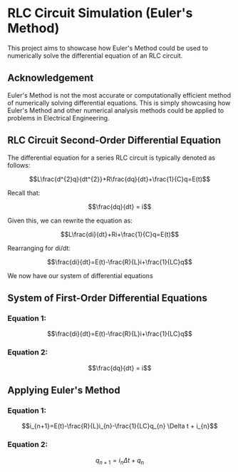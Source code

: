 # RLC Circuit Simulation (Euler's Method)
This project aims to showcase how Euler's Method could be used to numerically solve the differential equation of an RLC circuit.

## Acknowledgement
Euler's Method is not the most accurate or computationally efficient method of numerically solving differential equations. This is simply showcasing how Euler's Method and other numerical analysis methods could be applied to problems in Electrical Engineering.

## RLC Circuit Second-Order Differential Equation
The differential equation for a series RLC circuit is typically denoted as follows:
```math
L\frac{d^{2}q}{dt^{2}}+R\frac{dq}{dt}+\frac{1}{C}q=E(t)
```

Recall that:
```math
\frac{dq}{dt} = i
```

Given this, we can rewrite the equation as:
```math
L\frac{di}{dt}+Ri+\frac{1}{C}q=E(t)
```

Rearranging for di/dt:
```math
\frac{di}{dt}=E(t)-\frac{R}{L}i+\frac{1}{LC}q
```

We now have our system of differential equations

## System of First-Order Differential Equations
### Equation 1:
```math
\frac{di}{dt}=E(t)-\frac{R}{L}i+\frac{1}{LC}q
```
### Equation 2:
```math
\frac{dq}{dt} = i
```

## Applying Euler's Method
### Equation 1:
```math
i_{n+1}=E(t)-\frac{R}{L}i_{n}-\frac{1}{LC}q_{n} \Delta t + i_{n}
```
### Equation 2:
```math
q_{n+1}= i_{n}\Delta t + q_{n}
```
